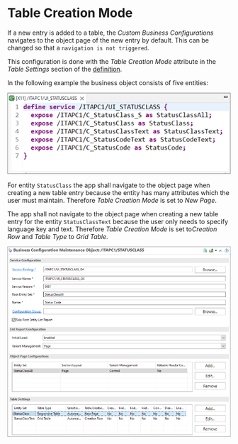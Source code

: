 <!-- loiofea9a53fc15440c7951120e3f94bbb3a -->

# Table Creation Mode

If a new entry is added to a table, the *Custom Business Configurations* navigates to the object page of the new entry by default. This can be changed so that a `navigation is not triggered`.

This configuration is done with the *Table Creation Mode* attribute in the *Table Settings* section of the [definition](https://help.sap.com/docs/BTP/5371047f1273405bb46725a417f95433/8ea18fd0f93f4cd48578d2c75f3c8c89.html).

In the following example the business object consists of five entities:

![](images/Table_Creation_Mode_f965fd8.png)

For entity `StatusClass` the app shall navigate to the object page when creating a new table entry because the entity has many attributes which the user must maintain. Therefore *Table Creation Mode* is set to *New Page*.

The app shall not navigate to the object page when creating a new table entry for the entity `StatusClassText` because the user only needs to specify language key and text. Therefore *Table Creation Mode* is set to*Creation Row* and *Table Type* to *Grid Table*.

![](images/Table_Creation_Mode_Overview_fedb6fc.png)

